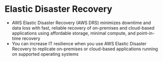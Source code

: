 
# Elastic Disaster Recovery
- AWS Elastic Disaster Recovery (AWS DRS) minimizes downtime and data loss with fast, reliable recovery of on-premises 
  and cloud-based applications using affordable storage, minimal compute, and point-in-time recovery
- You can increase IT resilience when you use AWS Elastic Disaster Recovery to replicate on-premises or cloud-based 
  applications running on supported operating systems